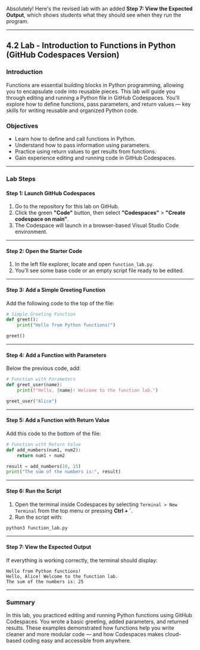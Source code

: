 Absolutely! Here's the revised lab with an added **Step 7: View the Expected Output**, which shows students what they should see when they run the program.

---

## 4.2 Lab - Introduction to Functions in Python (GitHub Codespaces Version)

### **Introduction**

Functions are essential building blocks in Python programming, allowing you to encapsulate code into reusable pieces. This lab will guide you through editing and running a Python file in GitHub Codespaces. You’ll explore how to define functions, pass parameters, and return values — key skills for writing reusable and organized Python code.

### **Objectives**

* Learn how to define and call functions in Python.
* Understand how to pass information using parameters.
* Practice using return values to get results from functions.
* Gain experience editing and running code in GitHub Codespaces.

---

### **Lab Steps**

#### **Step 1: Launch GitHub Codespaces**

1. Go to the repository for this lab on GitHub.
2. Click the green **"Code"** button, then select **"Codespaces"** > **"Create codespace on main"**.
3. The Codespace will launch in a browser-based Visual Studio Code environment.

---

#### **Step 2: Open the Starter Code**

1. In the left file explorer, locate and open `function_lab.py`.
2. You’ll see some base code or an empty script file ready to be edited.

---

#### **Step 3: Add a Simple Greeting Function**

Add the following code to the top of the file:

```python
# Simple Greeting Function
def greet():
    print("Hello from Python functions!")

greet()
```

---

#### **Step 4: Add a Function with Parameters**

Below the previous code, add:

```python
# Function with Parameters
def greet_user(name):
    print(f"Hello, {name}! Welcome to the function lab.")

greet_user("Alice")
```

---

#### **Step 5: Add a Function with Return Value**

Add this code to the bottom of the file:

```python
# Function with Return Value
def add_numbers(num1, num2):
    return num1 + num2

result = add_numbers(10, 15)
print("The sum of the numbers is:", result)
```

---

#### **Step 6: Run the Script**

1. Open the terminal inside Codespaces by selecting `Terminal > New Terminal` from the top menu or pressing **Ctrl + \`**.
2. Run the script with:

```bash
python3 function_lab.py
```

---

#### **Step 7: View the Expected Output**

If everything is working correctly, the terminal should display:

```
Hello from Python functions!
Hello, Alice! Welcome to the function lab.
The sum of the numbers is: 25
```

---

### **Summary**

In this lab, you practiced editing and running Python functions using GitHub Codespaces. You wrote a basic greeting, added parameters, and returned results. These examples demonstrated how functions help you write cleaner and more modular code — and how Codespaces makes cloud-based coding easy and accessible from anywhere.
